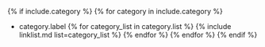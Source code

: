 {% if include.category %}
{% for category in include.category %}
- category.label
  {% for category_list in category.list %}
    {% include linklist.md list=category_list %}
  {% endfor %}
{% endfor %}
{% endif %}
